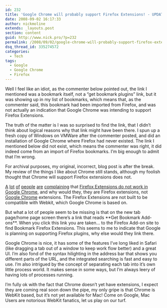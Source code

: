 ```yaml
---
id: 232
title: 'Google Chrome will probably support Firefox Extensions! - UPDATED'
date: 2008-09-02 16:17:33
author: nickmoline
extends: _layouts.post
section: content
guid: http://www.nick.pro/?p=232
permalink: /2008/09/02/google-chrome-will-probably-support-firefox-extensions/
dsq_thread_id: 335274572
categories:
  - Tech
tags:
  - Google
  - Google Chrome
  - Firefox
---
```

Well I feel like an idiot, as the commenter below pointed out, the link I mentioned was a bookmark itself, not a &#8220;get bookmark plugins&#8221; link, but it was showing up in my list of bookmarks, which means that, as the commenter said, this bookmark had been imported from Firefox, and was not actually an indication that Google Chrome was intending to support Firefox Extensions.

The truth of the matter is I was so surprised to find the link, that I didn&#8217;t think about logical reasons why that link might have been there. I spun up a fresh copy of Windows on VMWare after the commenter posted, and did an installation of Google Chrome where Firefox had never existed. The link I mentioned below did not exist, which means the commenter was right, it did indeed come from an import of Firefox bookmarks. I&#8217;m big enough to admit that I&#8217;m wrong.

For archival purposes, my original, incorrect, blog post is after the break. My review of the things I like about Chrome still stands, although my foolish thought that Chrome will support Firefox extensions does not.

<!--more-->
  
[A](http://strongdynamic.blogspot.com/2008/09/google-chrome-no-extensions.html) [lot](http://cf-bill.blogspot.com/2008/09/google-chrome-early-impressions.html) [of](http://ostatic.com/172340-blog/hands-on-with-chrome-clean-and-crisp-but-needs-extensions) [people](http://www.jillesvangurp.com/2008/09/02/google-chrome-first-impressions/) [are](http://internetducttape.com/2008/09/02/why-google-chrome-isnt-my-default-browser/) [complaining](http://mamchenkov.net/wordpress/2008/09/03/google-chrome-a-new-punch-in-the-browser-fight/) that [Firefox Extensions do not work in Google Chrome](http://www.google.com/support/chrome/bin/answer.py?answer=95695), and why would they, they are Firefox extensions, not [Google Chrome](http://www.google.com/chrome/) extensions. The Firefox Extensions are not built to be compatible with Webkit, which Google Chrome is based on.

<amp-img src="{{ $page->baseUrl }}/wp-content/uploads/sites/4/2008/09/region-capture-1.webp" title="Get Bookmark Add-ons" alt="Get Bookmark Add-ons" width="172" height="29" layout="fixed">
  <amp-img fallback src="{{ $page->baseUrl }}/wp-content/uploads/sites/4/2008/09/region-capture-1.png" title="Get Bookmark Add-ons" alt="Get Bookmark Add-ons" width="172" height="29" layout="fixed"></amp-img>
</amp-img>
But what a lot of people seem to be missing is that on the new tab page/home page screen there&#8217;s a link that reads **Get Bookmark Add-ons**. When you click this link you are taken&#8230; to the Firefox Add-on site to find Bookmark Firefox Extensions. This seems to me to indicate that Google is planning on supporting Firefox plugins, why else would they link there.

<amp-img class="aligncenter" src="{{ $page->baseUrl }}/wp-content/uploads/sites/4/2008/09/region-capture-2.png" title="Firefox Add-ons in Google Chrome" alt="Firefox Add-ons in Google Chrome" width="978" height="728" layout="responsive" lightbox>
  <amp-img fallback class="aligncenter" src="{{ $page->baseUrl }}/wp-content/uploads/sites/4/2008/09/region-capture-2.png" title="Firefox Add-ons in Google Chrome" alt="Firefox Add-ons in Google Chrome" width="978" height="728" layout="responsive" lightbox></amp-img>
</amp-img>

Google Chrome is nice, it has some of the features I&#8217;ve long liked in Safari (like dragging a tab out of a window to keep work flow better) and a great UI. I&#8217;m also fond of the syntax hilighting in the address bar that shows you different parts of the URL, and the integrated searching is fast and easy to use. I&#8217;m also intrigued by the concept of separating each tab into it&#8217;s own little process world. It makes sense in some ways, but I&#8217;m always leery of having lots of processes running.

I&#8217;m fully ok with the fact that Chrome doesn&#8217;t yet have extensions, I expect they are coming real soon down the pipe, my only gripe is that Chrome is WebKit based, but it&#8217;s not yet available for Mac! Come on Google, Mac Users are notorious WebKit fanatics, let us play on our turf.

